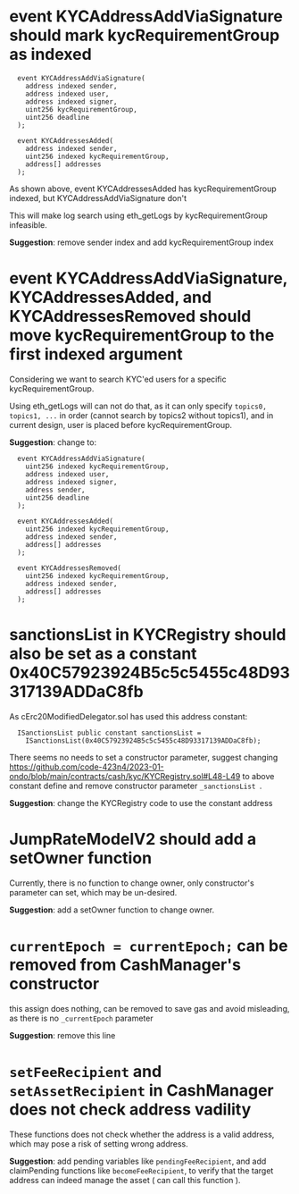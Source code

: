 # event KYCAddressAddViaSignature should mark kycRequirementGroup as indexed

```
  event KYCAddressAddViaSignature(
    address indexed sender,
    address indexed user,
    address indexed signer,
    uint256 kycRequirementGroup,
    uint256 deadline
  );

  event KYCAddressesAdded(
    address indexed sender,
    uint256 indexed kycRequirementGroup,
    address[] addresses
  );
```

As shown above, event KYCAddressesAdded has kycRequirementGroup indexed, but KYCAddressAddViaSignature don't

This will make log search using eth_getLogs by kycRequirementGroup infeasible.

**Suggestion**: remove sender index and add kycRequirementGroup index

# event KYCAddressAddViaSignature, KYCAddressesAdded, and KYCAddressesRemoved should move kycRequirementGroup to the first indexed argument

Considering we want to search KYC'ed users for a specific kycRequirementGroup.

Using eth_getLogs will can not do that, as it can only specify `topics0, topics1, ...` in order (cannot search by topics2 without topics1), and in current design, user is placed before kycRequirementGroup.

**Suggestion**: change to:

```
  event KYCAddressAddViaSignature(
    uint256 indexed kycRequirementGroup,
    address indexed user,
    address indexed signer,
    address sender,
    uint256 deadline
  );

  event KYCAddressesAdded(
    uint256 indexed kycRequirementGroup,
    address indexed sender,
    address[] addresses
  );

  event KYCAddressesRemoved(
    uint256 indexed kycRequirementGroup,
    address indexed sender,
    address[] addresses
  );
```

# sanctionsList in KYCRegistry should also be set as a constant 0x40C57923924B5c5c5455c48D93317139ADDaC8fb

As cErc20ModifiedDelegator.sol has used this address constant:

```
  ISanctionsList public constant sanctionsList =
    ISanctionsList(0x40C57923924B5c5c5455c48D93317139ADDaC8fb);
````

There seems no needs to set a constructor parameter, suggest changing https://github.com/code-423n4/2023-01-ondo/blob/main/contracts/cash/kyc/KYCRegistry.sol#L48-L49 to above constant define and remove constructor parameter `_sanctionsList `.

**Suggestion**: change the KYCRegistry  code to use the constant address

# JumpRateModelV2 should add a setOwner function

Currently, there is no function to change owner, only constructor's parameter can set, which may be un-desired.

**Suggestion**: add a setOwner function to change owner.

# `currentEpoch = currentEpoch;` can be removed from CashManager's constructor

this assign does nothing, can be removed to save gas and avoid misleading, as there is no `_currentEpoch` parameter

**Suggestion**: remove this line

# `setFeeRecipient` and `setAssetRecipient` in CashManager does not check address vadility

These functions does not check whether the address is a valid address, which may pose a risk of setting wrong address.

**Suggestion**: add pending variables like `pendingFeeRecipient`, and add claimPending functions like `becomeFeeRecipient`, to verify that the target address can indeed manage the asset ( can call this function ).